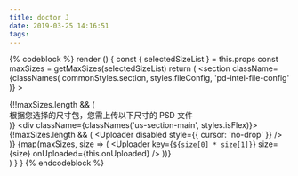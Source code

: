 ```yaml
---
title: doctor J
date: 2019-03-25 14:16:51
tags:
---
```

{% codeblock %}
render () {
    const { selectedSizeList } = this.props
    const maxSizes = getMaxSizes(selectedSizeList)
    return (
      <section
        className={classNames(
          commonStyles.section,
          styles.fileConfig,
          'pd-intel-file-config'
        )}
      >
        <div className="us-section">
          {!!maxSizes.length && (
            <div className={styles.uploadTips}>
              根据您选择的尺寸包，您需上传以下尺寸的 PSD 文件
            </div>
          )}
          <div className={classNames('us-section-main', styles.isFlex)}>
            {!maxSizes.length && (
              <Uploader disabled style={{ cursor: 'no-drop' }} />
            )}
            {map(maxSizes, size => (
              <Uploader
                key={`${size[0] * size[1]}`}
                size={size}
                onUploaded={this.onUploaded}
              />
            ))}
          </div>
        </div>
      </section>
    )
  }
}
{% endcodeblock %}